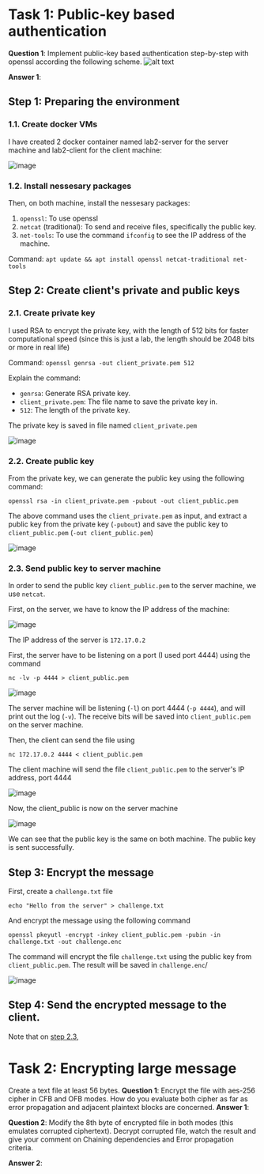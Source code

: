 # Task 1: Public-key based authentication 
**Question 1**: 
Implement public-key based authentication step-by-step with openssl according the following scheme.
![alt text](image-1.png)

**Answer 1**:

## Step 1: Preparing the environment
### 1.1. Create docker VMs
I have created 2 docker container named lab2-server for the server machine and lab2-client for the client machine:

![image](https://github.com/user-attachments/assets/9f87fce3-d9a6-415b-9867-7c038bdab777)

### 1.2. Install nessesary packages
Then, on both machine, install the nessesary packages:

1. `openssl`: To use openssl
2. `netcat` (traditional): To send and receive files, specifically the public key.
3. `net-tools`: To use the command `ifconfig` to see the IP address of the machine.

Command: `apt update && apt install openssl netcat-traditional net-tools`

## Step 2: Create client's private and public keys
### 2.1. Create private key

I used RSA to encrypt the private key, with the length of 512 bits for faster computational speed (since this is just a lab, the length should be 2048 bits or more in real life)

Command: `openssl genrsa -out client_private.pem 512`

Explain the command:

- `genrsa`: Generate RSA private key.
- `client_private.pem`: The file name to save the private key in.
- `512`: The length of the private key.

The private key is saved in file named `client_private.pem`

![image](https://github.com/user-attachments/assets/80b499fa-061e-44bf-86b2-eea52b2ac933)

### 2.2. Create public key

From the private key, we can generate the public key using the following command:

```
openssl rsa -in client_private.pem -pubout -out client_public.pem
```

The above command uses the `client_private.pem` as input, and extract a public key from the private key (`-pubout`) and save the public key to `client_public.pem` (`-out client_public.pem`)

![image](https://github.com/user-attachments/assets/4ad5c396-cf85-4dd4-9562-2846fec0beac)

### 2.3. Send public key to server machine

In order to send the public key `client_public.pem` to the server machine, we use `netcat`.

First, on the server, we have to know the IP address of the machine:

![image](https://github.com/user-attachments/assets/584567f5-0974-41fd-b41e-75f776745a0a)

The IP address of the server is `172.17.0.2`

First, the server have to be listening on a port (I used port 4444) using the command 

```
nc -lv -p 4444 > client_public.pem
```

![image](https://github.com/user-attachments/assets/27c189de-fc06-4dc1-985f-60094e773707)

The server machine will be listening (`-l`) on port 4444 (`-p 4444`), and will print out the log (`-v`). The receive bits will be saved into `client_public.pem` on the server machine.

Then, the client can send the file using
```
nc 172.17.0.2 4444 < client_public.pem
```
The client machine will send the file `client_public.pem` to the server's IP address, port 4444

![image](https://github.com/user-attachments/assets/8f87de58-3585-425b-ae42-702cfa5fbfc2)

Now, the client_public is now on the server machine

![image](https://github.com/user-attachments/assets/6ea07a03-637a-4918-b1a3-ab5cbc2e39e8)

We can see that the public key is the same on both machine. The public key is sent successfully.

## Step 3: Encrypt the message

First, create a `challenge.txt` file
```
echo "Hello from the server" > challenge.txt
```

And encrypt the message using the following command
```
openssl pkeyutl -encrypt -inkey client_public.pem -pubin -in challenge.txt -out challenge.enc
```

The command will encrypt the file `challenge.txt` using the public key from `client_public.pem`. The result will be saved in `challenge.enc`/

![image](https://github.com/user-attachments/assets/7932eda8-1703-40b5-a621-f398c09dd764)

## Step 4: Send the encrypted message to the client.

Note that on [step 2.3](#23-send-public-key-to-server-machine),

# Task 2: Encrypting large message 
Create a text file at least 56 bytes.
**Question 1**:
Encrypt the file with aes-256 cipher in CFB and OFB modes. How do you evaluate both cipher as far as error propagation and adjacent plaintext blocks are concerned. 
**Answer 1**:

**Question 2**:
Modify the 8th byte of encrypted file in both modes (this emulates corrupted ciphertext).
Decrypt corrupted file, watch the result and give your comment on Chaining dependencies and Error propagation criteria.

**Answer 2**:





